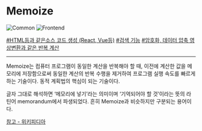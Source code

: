# Memoize

![Common](https://raw.githubusercontent.com/meotitda/DICTIONARY/master/2TAT1C/Label_Common.png)
![Frontend](https://raw.githubusercontent.com/meotitda/DICTIONARY/master/2TAT1C/Label_Frontend.png)

<a href="https://whatthefuck.is/memoization">#HTML등과 같은소스 코드 생성 (React, Vue등)</a>
<a href="검색 기능">#검색 기능</a>
<a href="">#암호화, 데이터 압축 영상변환과 같은 반복 계산</a>

---

Memoize는 컴퓨터 프로그램이 동일한 계산을 반복해야 할 때, 이전에 계산한 값을 메모리에 저장함으로써 동일한 계산의 반복 수행을 제거하여 프로그램 실행 속도를 빠르게 하는 기술이다. 동적 계획법의 핵심이 되는 기술이다.

글자 그대로 해석하면 ‘메모리에 넣기’라는 의미이며 ‘기억되어야 할 것’이라는 뜻의 라틴어 memorandum에서 파생되었다. 흔히 Memoize과 비슷하지만 구분되는 용어이다.

<a href="https://ko.wikipedia.org/wiki/%EB%A9%94%EB%AA%A8%EC%9D%B4%EC%A0%9C%EC%9D%B4%EC%85%98">참고 - 위키피디아</a>

